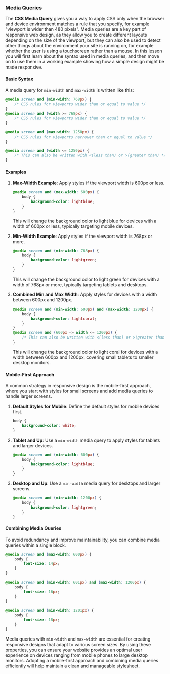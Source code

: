 ### Media Queries

The **CSS Media Query** gives you a way to apply CSS only when the browser and device environment matches a rule that you specify, for example "viewport is wider than 480 pixels". Media queries are a key part of responsive web design, as they allow you to create different layouts depending on the size of the viewport, but they can also be used to detect other things about the environment your site is running on, for example whether the user is using a touchscreen rather than a mouse. In this lesson you will first learn about the syntax used in media queries, and then move on to use them in a working example showing how a simple design might be made responsive.

#### Basic Syntax

A media query for `min-width` and `max-width` is written like this:

```css
@media screen and (min-width: 768px) {
	/* CSS rules for viewports wider than or equal to value */
}
@media screen and (width >= 768px) {
	/* CSS rules for viewports wider than or equal to value */
}

@media screen and (max-width: 1250px) {
	/* CSS rules for viewports narrower than or equal to value */
}

@media screen and (width <= 1250px) {
	/* This can also be written with <(less than) or >(greater than) */
}
```

#### Examples

1. **Max-Width Example**: Apply styles if the viewport width is 600px or less.

    ```css
    @media screen and (max-width: 600px) {
    	body {
    		background-color: lightblue;
    	}
    }
    ```

    This will change the background color to light blue for devices with a width of 600px or less, typically targeting mobile devices.

2. **Min-Width Example**: Apply styles if the viewport width is 768px or more.

    ```css
    @media screen and (min-width: 768px) {
    	body {
    		background-color: lightgreen;
    	}
    }
    ```

    This will change the background color to light green for devices with a width of 768px or more, typically targeting tablets and desktops.

3. **Combined Min and Max Width**: Apply styles for devices with a width between 600px and 1200px.

    ```css
    @media screen and (min-width: 600px) and (max-width: 1200px) {
    	body {
    		background-color: lightcoral;
    	}
    }
    @media screen and (600px <= width <= 1200px) {
    	/* This can also be written with <(less than) or >(greater than) */
    }
    ```

    This will change the background color to light coral for devices with a width between 600px and 1200px, covering small tablets to smaller desktop monitors.

#### Mobile-First Approach

A common strategy in responsive design is the mobile-first approach, where you start with styles for small screens and add media queries to handle larger screens.

1. **Default Styles for Mobile**: Define the default styles for mobile devices first.

    ```css
    body {
    	background-color: white;
    }
    ```

2. **Tablet and Up**: Use a `min-width` media query to apply styles for tablets and larger devices.

    ```css
    @media screen and (min-width: 600px) {
    	body {
    		background-color: lightblue;
    	}
    }
    ```

3. **Desktop and Up**: Use a `min-width` media query for desktops and larger screens.

    ```css
    @media screen and (min-width: 1200px) {
    	body {
    		background-color: lightgreen;
    	}
    }
    ```

#### Combining Media Queries

To avoid redundancy and improve maintainability, you can combine media queries within a single block.

```css
@media screen and (max-width: 600px) {
	body {
		font-size: 14px;
	}
}

@media screen and (min-width: 601px) and (max-width: 1200px) {
	body {
		font-size: 16px;
	}
}

@media screen and (min-width: 1201px) {
	body {
		font-size: 18px;
	}
}
```

Media queries with `min-width` and `max-width` are essential for creating responsive designs that adapt to various screen sizes. By using these properties, you can ensure your website provides an optimal user experience on devices ranging from mobile phones to large desktop monitors. Adopting a mobile-first approach and combining media queries efficiently will help maintain a clean and manageable stylesheet.
